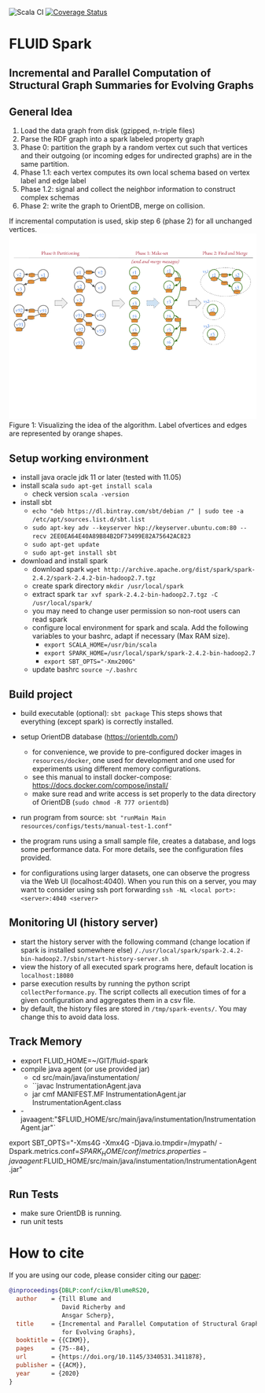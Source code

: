 ![Scala CI](https://github.com/t-blume/fluid-spark/workflows/Scala%20CI/badge.svg)
[![Coverage Status](https://coveralls.io/repos/github/t-blume/fluid-spark/badge.svg?branch=master)](https://coveralls.io/github/t-blume/fluid-spark?branch=master)

# FLUID Spark

## Incremental and Parallel Computation of Structural Graph Summaries for Evolving Graphs

## General Idea
1. Load the data graph from disk (gzipped, n-triple files)
2. Parse the RDF graph into a spark labeled property graph
3. Phase 0: partition the graph by a random vertex cut such that vertices and their outgoing (or incoming edges for undirected graphs) are in the same partition.
4. Phase 1.1: each vertex computes its own local schema based on vertex label and edge label
5. Phase 1.2: signal and collect the neighbor information to construct complex schemas
6. Phase 2: write the graph to OrientDB, merge on collision.

If incremental computation is used, skip step 6 (phase 2) for all unchanged vertices.
![images/algorithm-idea.png](images/algorithm-idea.png)
Figure 1: Visualizing the idea of the algorithm. Label ofvertices and edges are represented by orange shapes.


## Setup working environment
 - install java oracle jdk 11 or later (tested with 11.05)
 - install scala `sudo apt-get install scala`
    - check version `scala -version`
 - install sbt
    - `echo "deb https://dl.bintray.com/sbt/debian /" | sudo tee -a /etc/apt/sources.list.d/sbt.list`
    - `sudo apt-key adv --keyserver hkp://keyserver.ubuntu.com:80 --recv 2EE0EA64E40A89B84B2DF73499E82A75642AC823`
    - `sudo apt-get update`
    - `sudo apt-get install sbt`
 - download and install spark
    - download spark `wget http://archive.apache.org/dist/spark/spark-2.4.2/spark-2.4.2-bin-hadoop2.7.tgz`
    - create spark directory `mkdir /usr/local/spark`
    - extract spark `tar xvf spark-2.4.2-bin-hadoop2.7.tgz -C /usr/local/spark/`
    - you may need to change user permission so non-root users can read spark
    - configure local environment for spark and scala. Add the following variables to your bashrc, adapt if necessary (Max RAM size).
        - `export SCALA_HOME=/usr/bin/scala`
        - `export SPARK_HOME=/usr/local/spark/spark-2.4.2-bin-hadoop2.7`
        - `export SBT_OPTS="-Xmx200G"`
    - update bashrc `source ~/.bashrc`
        
## Build project

 - build executable (optional): `sbt package` This steps shows that everything (except spark) is correctly installed.
 - setup OrientDB database (https://orientdb.com/)
    - for convenience, we provide to pre-configured docker images in `resources/docker`, one used for development and one used for experiments using different memory configurations.
    - see this manual to install docker-compose: https://docs.docker.com/compose/install/   
    - make sure read and write access is set properly to the data directory of OrientDB (`sudo chmod -R 777 orientdb`)

 - run program from source: `sbt "runMain Main resources/configs/tests/manual-test-1.conf"`
 - the program runs using a small sample file, creates a database, and logs some performance data. For more details, see the configuration files provided.
 - for configurations using larger datasets, one can observe the progress via the Web UI (localhost:4040). When you run this on a server, you may want to consider using ssh port forwarding `ssh -NL <local port>:<server>:4040 <server>` 

## Monitoring UI (history server)

 - start the history server with the following command (change location if spark is installed somewhere else)
`/./usr/local/spark/spark-2.4.2-bin-hadoop2.7/sbin/start-history-server.sh`
 - view the history of all executed spark programs here, default location is `localhost:18080`
 - parse execution results by running the python script `collectPerformance.py`. The script collects all execution times of for a given configuration and aggregates them in a csv file. 
 - by default, the history files are stored in `/tmp/spark-events/`. You may change this to avoid data loss.

## Track Memory
 
- export FLUID_HOME=~/GIT/fluid-spark
- compile java agent (or use provided jar)
   - cd src/main/java/instumentation/
   - ``javac InstrumentationAgent.java
   - jar cmf MANIFEST.MF InstrumentationAgent.jar InstrumentationAgent.class
- -javaagent:"$FLUID_HOME/src/main/java/instumentation/InstrumentationAgent.jar"`

export SBT_OPTS="-Xms4G -Xmx4G -Djava.io.tmpdir=/mypath/ -Dspark.metrics.conf=$SPARK_HOME/conf/metrics.properties -javaagent:$FLUID_HOME/src/main/java/instumentation/InstrumentationAgent.jar"

## Run Tests
- make sure OrientDB is running.
- run unit tests

# How to cite

If you are using our code, please consider citing our [paper](https://doi.org/10.1145/3340531.3411878):

```bibtex
@inproceedings{DBLP:conf/cikm/BlumeRS20,
  author    = {Till Blume and
               David Richerby and
               Ansgar Scherp},
  title     = {Incremental and Parallel Computation of Structural Graph Summaries
               for Evolving Graphs},
  booktitle = {{CIKM}},
  pages     = {75--84},
  url       = {https://doi.org/10.1145/3340531.3411878},
  publisher = {{ACM}},
  year      = {2020}
}
```